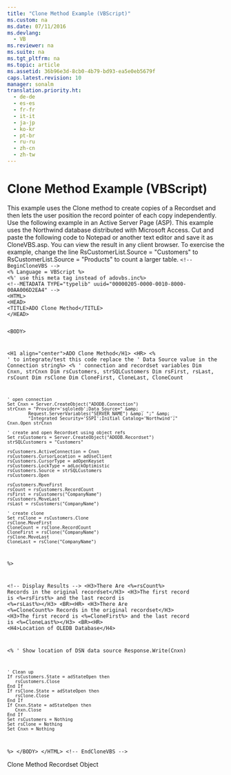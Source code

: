 ```yaml
---
title: "Clone Method Example (VBScript)"
ms.custom: na
ms.date: 07/11/2016
ms.devlang: 
  - VB
ms.reviewer: na
ms.suite: na
ms.tgt_pltfrm: na
ms.topic: article
ms.assetid: 36b96e3d-8cb0-4b79-bd93-ea5e0eb5679f
caps.latest.revision: 10
manager: sonalm
translation.priority.ht: 
  - de-de
  - es-es
  - fr-fr
  - it-it
  - ja-jp
  - ko-kr
  - pt-br
  - ru-ru
  - zh-cn
  - zh-tw
---
```

# Clone Method Example (VBScript)
<?xml version="1.0" encoding="utf-8"?>
<developerReferenceWithoutSyntaxDocument xmlns="http://ddue.schemas.microsoft.com/authoring/2003/5" xmlns:xlink="http://www.w3.org/1999/xlink" xmlns:xsi="http://www.w3.org/2001/XMLSchema-instance" xsi:schemaLocation="http://ddue.schemas.microsoft.com/authoring/2003/5 http://dduestorage.blob.core.windows.net/ddueschema/developer.xsd">
  <introduction>
    <para>This example uses the <legacyLink xlink:href="ad49265f-1c05-4271-9bbf-7c00010ac18c">Clone</legacyLink> method to create copies of a <legacyLink xlink:href="ede1415f-c3df-4cc5-a05b-2576b2b84b60">Recordset</legacyLink> and then lets the user position the record pointer of each copy independently.</para>
    <para>Use the following example in an Active Server Page (ASP). This example uses the <legacyBold>Northwind</legacyBold> database distributed with Microsoft Access. Cut and paste the following code to Notepad or another text editor and save it as CloneVBS.asp. You can view the result in any client browser.</para>
    <para>To exercise the example, change the line <codeInline>RsCustomerList.Source = "Customers"</codeInline> to <codeInline>RsCustomerList.Source = "Products"</codeInline> to count a larger table.</para>
    <code>&lt;!-- BeginCloneVBS --&gt;
&lt;% Language = VBScript %&gt;
&lt;%' use this meta tag instead of adovbs.inc%&gt;
&lt;!--METADATA TYPE="typelib" uuid="00000205-0000-0010-8000-00AA006D2EA4" --&gt;
&lt;HTML&gt;
&lt;HEAD&gt;
&lt;TITLE&gt;ADO Clone Method&lt;/TITLE&gt;
&lt;/HEAD&gt;

&lt;BODY&gt;

&lt;H1 align="center"&gt;ADO Clone Method&lt;/H1&gt;
&lt;HR&gt;
&lt;% ' to integrate/test this code replace the 
   ' Data Source value in the Connection string%&gt;
&lt;% 
    ' connection and recordset variables
    Dim Cnxn, strCnxn
    Dim rsCustomers, strSQLCustomers
    Dim rsFirst, rsLast, rsCount
    Dim rsClone
    Dim CloneFirst, CloneLast, CloneCount

    ' open connection
    Set Cnxn = Server.CreateObject("ADODB.Connection")
    strCnxn = "Provider='sqloledb';Data Source=" &amp; _
            Request.ServerVariables("SERVER_NAME") &amp; ";" &amp; _
            "Integrated Security='SSPI';Initial Catalog='Northwind';"
    Cnxn.Open strCnxn
        
    ' create and open Recordset using object refs
    Set rsCustomers = Server.CreateObject("ADODB.Recordset")
    strSQLCustomers = "Customers"
    
    rsCustomers.ActiveConnection = Cnxn
    rsCustomers.CursorLocation = adUseClient
    rsCustomers.CursorType = adOpenKeyset
    rsCustomers.LockType = adLockOptimistic
    rsCustomers.Source = strSQLCustomers
    rsCustomers.Open

    rsCustomers.MoveFirst
    rsCount = rsCustomers.RecordCount
    rsFirst = rsCustomers("CompanyName")
    rsCustomers.MoveLast
    rsLast = rsCustomers("CompanyName")

    ' create clone
    Set rsClone = rsCustomers.Clone
    rsClone.MoveFirst
    CloneCount = rsClone.RecordCount
    CloneFirst = rsClone("CompanyName")
    rsClone.MoveLast
    CloneLast = rsClone("CompanyName")
%&gt;

&lt;!-- Display Results --&gt;
&lt;H3&gt;There Are &lt;%=rsCount%&gt; Records in the original recordset&lt;/H3&gt;
&lt;H3&gt;The first record is &lt;%=rsFirst%&gt; and the last record is &lt;%=rsLast%&gt;&lt;/H3&gt;
&lt;BR&gt;&lt;HR&gt;
&lt;H3&gt;There Are &lt;%=CloneCount%&gt; Records in the original recordset&lt;/H3&gt;
&lt;H3&gt;The first record is &lt;%=CloneFirst%&gt; and the last record is &lt;%=CloneLast%&gt;&lt;/H3&gt;
&lt;BR&gt;&lt;HR&gt;
&lt;H4&gt;Location of OLEDB Database&lt;/H4&gt;

&lt;%
    ' Show location of DSN data source
    Response.Write(Cnxn)

    ' Clean up
    If rsCustomers.State = adStateOpen then
       rsCustomers.Close
    End If
    If rsClone.State = adStateOpen then
       rsClone.Close
    End If
    If Cnxn.State = adStateOpen then
       Cnxn.Close
    End If
    Set rsCustomers = Nothing
    Set rsClone = Nothing
    Set Cnxn = Nothing
%&gt;
&lt;/BODY&gt;
&lt;/HTML&gt;
&lt;!-- EndCloneVBS --&gt;</code>
  </introduction>
  <relatedTopics>
<link xlink:href="ad49265f-1c05-4271-9bbf-7c00010ac18c">Clone Method</link>
<link xlink:href="ede1415f-c3df-4cc5-a05b-2576b2b84b60">Recordset Object</link>
</relatedTopics>
</developerReferenceWithoutSyntaxDocument>